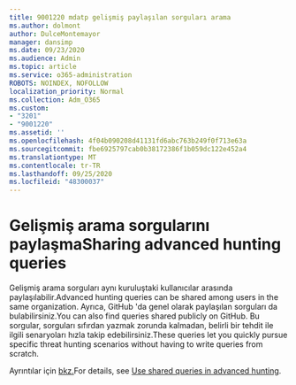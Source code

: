 ```yaml
---
title: 9001220 mdatp gelişmiş paylaşılan sorguları arama
ms.author: dolmont
author: DulceMontemayor
manager: dansimp
ms.date: 09/23/2020
ms.audience: Admin
ms.topic: article
ms.service: o365-administration
ROBOTS: NOINDEX, NOFOLLOW
localization_priority: Normal
ms.collection: Adm_O365
ms.custom:
- "3201"
- "9001220"
ms.assetid: ''
ms.openlocfilehash: 4f04b090208d41131fd6abc763b249f0f713e63a
ms.sourcegitcommit: fbe6925797cab0b38172386f1b059dc122e452a4
ms.translationtype: MT
ms.contentlocale: tr-TR
ms.lasthandoff: 09/25/2020
ms.locfileid: "48300037"
---
```

# <a name="sharing-advanced-hunting-queries"></a><span data-ttu-id="cff0c-102">Gelişmiş arama sorgularını paylaşma</span><span class="sxs-lookup"><span data-stu-id="cff0c-102">Sharing advanced hunting queries</span></span>

<span data-ttu-id="cff0c-103">Gelişmiş arama sorguları aynı kuruluştaki kullanıcılar arasında paylaşılabilir.</span><span class="sxs-lookup"><span data-stu-id="cff0c-103">Advanced hunting queries can be shared among users in the same  organization.</span></span> <span data-ttu-id="cff0c-104">Ayrıca, GitHub 'da genel olarak paylaşılan sorguları da bulabilirsiniz.</span><span class="sxs-lookup"><span data-stu-id="cff0c-104">You can also find queries shared publicly on GitHub.</span></span> <span data-ttu-id="cff0c-105">Bu sorgular, sorguları sıfırdan yazmak zorunda kalmadan, belirli bir tehdit ile ilgili senaryoları hızla takip edebilirsiniz.</span><span class="sxs-lookup"><span data-stu-id="cff0c-105">These queries let you quickly pursue specific threat hunting scenarios without having to write queries from scratch.</span></span>
  
<span data-ttu-id="cff0c-106">Ayrıntılar için [bkz.](https://docs.microsoft.com/windows/security/threat-protection/microsoft-defender-atp/advanced-hunting-shared-queries)</span><span class="sxs-lookup"><span data-stu-id="cff0c-106">For details, see [Use shared queries in advanced hunting](https://docs.microsoft.com/windows/security/threat-protection/microsoft-defender-atp/advanced-hunting-shared-queries).</span></span>
